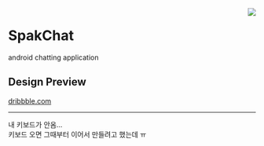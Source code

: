 <img align="right" src="https://raw.githubusercontent.com/sungbin5304/SpakChat/master/app/src/main/res/mipmap-xxhdpi/ic_launcher.png" />

# SpakChat
android chatting application

## Design Preview
[dribbble.com](https://dribbble.com/zmo__/collections/3269989-SpakChat-Design?utm_source=Clipboard_clipboard_collection&utm_campaign=zmo__&utm_content=SpakChat%20%23Design&utm_medium=Social_Share)


-----


내 키보드가 안옴...<br/>
키보드 오면 그때부터 이어서 만들려고 했는데 ㅠ<br/>
